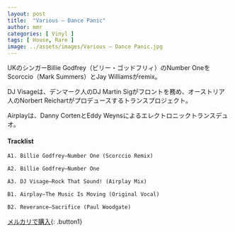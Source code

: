 ```yaml
---
layout: post
title:  "Various – Dance Panic"
author: mmr
categories: [ Vinyl ]
tags: [ House, Rare ]
image: ../assets/images/Various – Dance Panic.jpg
---
```


UKのシンガーBillie Godfrey（ビリー・ゴッドフリィ）のNumber OneをScorccio（Mark Summers）とJay Williamsがremix。

DJ Visageは、デンマーク人のDJ Martin Sigがフロントを務め、オーストリア人のNorbert Reichartがプロデュースするトランスプロジェクト。

Airplayは、Danny CortenとEddy Weynsによるエレクトロニックトランスデュオ。

#### Tracklist
```md
A1. Billie Godfrey–Number One (Scorccio Remix)

A2. Billie Godfrey–Number One

A3. DJ Visage–Rock That Sound! (Airplay Mix)

B1. Airplay–The Music Is Moving (Original Vocal)

B2. Reverance–Sacrifice (Paul Woodgate)
```

[メルカリで購入](https://jp.mercari.com/item/m43301194560){: .button1}

